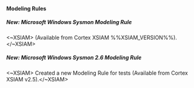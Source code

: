 
#### Modeling Rules

##### New: Microsoft Windows Sysmon Modeling Rule

<~XSIAM> (Available from Cortex XSIAM %%XSIAM_VERSION%%).</~XSIAM>

##### New: Microsoft Windows Sysmon 2.6 Modeling Rule

<~XSIAM> Created a new Modeling Rule for tests (Available from Cortex XSIAM v2.5).</~XSIAM>
